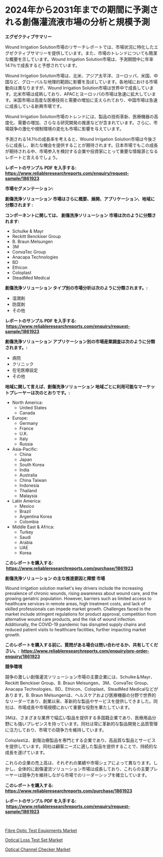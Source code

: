 <p><h1>2024年から2031年までの期間に予測される創傷灌流液市場の分析と規模予測</h1></p><p><strong>エグゼクティブサマリー</strong></p>
<p><p>Wound Irrigation Solution市場のリサーチレポートでは、市場状況に特化したエグゼクティブサマリーを提供しています。また、市場のトレンドについても簡潔な概要を示しています。Wound Irrigation Solution市場は、予測期間中に年率14.1％で成長すると予想されています。</p><p>Wound Irrigation Solution市場は、北米、アジア太平洋、ヨーロッパ、米国、中国など、グローバルな地理的範囲に影響を及ぼしています。各地域における市場動向は異なりますが、Wound Irrigation Solution市場は世界中で成長しています。北米市場は成熟しており、APACとヨーロッパの市場は急速に拡大しています。米国市場は高度な医療技術と需要の増加に支えられており、中国市場は急速に成長している新興市場です。</p><p>Wound Irrigation Solution市場のトレンドには、製品の技術革新、医療機器の高度化、需要の増加、さらなる研究開発の推進などが含まれています。さらに、市場競争の激化や規制環境の変化も市場に影響を与えています。</p><p>予測される14.1％の成長率を考えると、Wound Irrigation Solution市場は今後さらに成長し、新たな機会を提供することが期待されます。日本市場でもこの成長が期待される中、市場参入を検討する企業や投資家にとって重要な情報源となるレポートと言えるでしょう。</p></p>
<p><strong>レポートのサンプル PDF を入手する: <a href="https://www.reliableresearchreports.com/enquiry/request-sample/1861923">https://www.reliableresearchreports.com/enquiry/request-sample/1861923</a></strong></p>
<p><strong>市場セグメンテーション:</strong></p>
<p><strong> 創傷洗浄ソリューション 市場はさらに概要、展開、アプリケーション、地域に分類されます :</strong></p>
<p><strong>コンポーネントに関しては、 創傷洗浄ソリューション 市場は次のように分類されます: &nbsp;</strong></p>
<p><ul><li>Schulke & Mayr</li><li>Reckitt Benckiser Group</li><li>B. Braun Melsungen</li><li>3M</li><li>ConvaTec Group</li><li>Anacapa Technologies</li><li>BD</li><li>Ethicon</li><li>Coloplast</li><li>SteadMed Medical</li></ul></p>
<p><strong> 創傷洗浄ソリューション タイプ別の市場分析は次のように分類されます。:</strong></p>
<p><ul><li>湿潤剤</li><li>防腐剤</li><li>その他</li></ul></p>
<p><strong>レポートのサンプル PDF を入手する: &nbsp;<a href="https://www.reliableresearchreports.com/enquiry/request-sample/1861923">https://www.reliableresearchreports.com/enquiry/request-sample/1861923</a></strong></p>
<p><strong> 創傷洗浄ソリューション アプリケーション別の市場産業調査は次のように分類されます。:</strong></p>
<p><ul><li>病院</li><li>クリニック</li><li>在宅医療設定</li><li>その他</li></ul></p>
<p><strong>地域に関して言えば、創傷洗浄ソリューション 地域ごとに利用可能なマーケットプレーヤーは次のとおりです。:</strong></p>
<p><ul>
    <li>
        North America:
        <ul>
            <li>United States</li>
            <li>Canada</li>
        </ul>
    </li>
    <li>
        Europe:
        <ul>
            <li>Germany</li>
            <li>France</li>
            <li>U.K.</li>
            <li>Italy</li>
            <li>Russia</li>
        </ul>
    </li>
    <li>
        Asia-Pacific:
        <ul>
            <li>China</li>
            <li>Japan</li>
            <li>South Korea</li>
            <li>India</li>
            <li>Australia</li>
            <li>China Taiwan</li>
            <li>Indonesia</li>
            <li>Thailand</li>
            <li>Malaysia</li>
        </ul>
    </li>
    <li>
        Latin America:
        <ul>
            <li>Mexico</li>
            <li>Brazil</li>
            <li>Argentina Korea</li>
            <li>Colombia</li>
        </ul>
    </li>
    <li>
        Middle East & Africa:
        <ul>
            <li>Turkey</li>
            <li>Saudi</li>
            <li>Arabia</li>
            <li>UAE</li>
            <li>Korea</li>
        </ul>
    </li>
    </ul></p>
<p><strong>このレポートを購入する: &nbsp;<a href="https://www.reliableresearchreports.com/purchase/1861923">https://www.reliableresearchreports.com/purchase/1861923</a></strong></p>
<p><strong>創傷洗浄ソリューション の主な推進要因と障壁 市場</strong></p>
<p><p>Wound irrigation solution market's key drivers include the increasing prevalence of chronic wounds, rising awareness about wound care, and the growing geriatric population. However, barriers such as limited access to healthcare services in remote areas, high treatment costs, and lack of skilled professionals can impede market growth. Challenges faced in the market include stringent regulations for product approval, competition from alternative wound care products, and the risk of wound infection. Additionally, the COVID-19 pandemic has disrupted supply chains and reduced patient visits to healthcare facilities, further impacting market growth.</p></p>
<p><strong>このレポートを購入する前に、質問がある場合は問い合わせるか、共有してください。:&nbsp; <a href="https://www.reliableresearchreports.com/enquiry/pre-order-enquiry/1861923">https://www.reliableresearchreports.com/enquiry/pre-order-enquiry/1861923</a></strong></p>
<p><strong>競争環境</strong></p>
<p><p>競争の激しい創傷灌流ソリューション市場の主要企業には、Schulke＆Mayr、Reckitt Benckiser Group、B. Braun Melsungen、3M、ConvaTec Group、Anacapa Technologies、BD、Ethicon、Coloplast、SteadMed Medicalなどがあります。B. Braun Melsungenは、ヘルスケアおよび医療機器の分野で世界的なリーダーであり、創業以来、革新的な製品やサービスを提供してきました。同社は、市場成長や市場規模において重要な役割を果たしています。</p><p>3Mは、さまざまな業界で幅広い製品を提供する多国籍企業であり、医療用品分野にも強いプレゼンスを持っています。同社は常に革新的な製品開発と品質管理に注力しており、市場での競争力を維持しています。</p><p>Coloplastは、創傷治療製品を専門とする企業であり、高品質な製品とサービスを提供しています。同社は顧客ニーズに適した製品を提供することで、持続的な成長を遂げています。</p><p>これらの企業の売上高は、それぞれの業績や市場シェアによって異なります。しかし、全体的に創傷灌流ソリューション市場は成長しており、これらの主要プレーヤーは競争力を維持しながら市場でのリーダーシップを確立しています。</p></p>
<p><strong>このレポートを購入する: &nbsp; <a href="https://www.reliableresearchreports.com/purchase/1861923">https://www.reliableresearchreports.com/purchase/1861923</a></strong></p>
<p><strong>レポートのサンプル PDF を入手する: &nbsp;<a href="https://www.reliableresearchreports.com/enquiry/request-sample/1861923">https://www.reliableresearchreports.com/enquiry/request-sample/1861923</a></strong><strong></strong></p>
<p>&nbsp;</p>
<p><p><a href="https://view.publitas.com/reportprime-1/fibre-optic-test-equipments-market-size-furnishes-valuable-information-encompassing-market-share-market-trends-and-projections-spanning-from-2023-to-2030/">Fibre Optic Test Equipments Market</a></p><p><a href="https://view.publitas.com/reportprime-1/optical-loss-test-set-market-size-2023-2030-global-industrial-analysis-key-geographical-regions-market-share-top-key-players-product-types-and-forecast-research-report/">Optical Loss Test Set Market</a></p><p><a href="https://view.publitas.com/reportprime-1/optical-channel-checker-market-analysis-and-market-size-global-industry-overview-market-segmentation-and-forecast-2023-to-2030/">Optical Channel Checker Market</a></p></p>